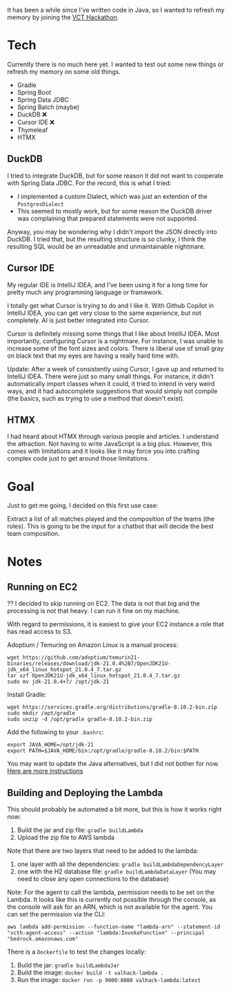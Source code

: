 It has been a while since I've written code in Java, so I wanted to refresh my memory by joining the [VCT Hackathon](https://vcthackathon.devpost.com/).

# Tech 

Currently there is no much here yet. I wanted to test out some new things or refresh my memory on some old things.

- Gradle
- Spring Boot
- Spring Data JDBC
- Spring Batch (maybe)
- DuckDB ❌
- Cursor IDE ❌
- Thymeleaf
- HTMX

## DuckDB

I tried to integrate DuckDB, but for some reason it did not want to cooperate with Spring Data JDBC. For the record, this is what I tried:

- I implemented a custom Dialect, which was just an extention of the `PostgresDialect`
- This seemed to mostly work, but for some reason the DuckDB driver was complaining that prepared statements were not supported.

Anyway, you may be wondering why I didn't import the JSON directly into DuckDB. I tried that, but the resulting structure is so clunky, I
think the resulting SQL would be an unreadable and unmaintainable nightmare.

## Cursor IDE

My regular IDE is IntelliJ IDEA, and I've been using it for a long time for pretty much any programming language or framework.

I totally get what Cursor is trying to do and I like it. With Github Copilot in IntelliJ IDEA, you can get very close to the same experience,
but not completely. AI is just better integrated into Cursor.

Cursor is definitely missing some things that I like about IntelliJ IDEA. Most importantly, configuring Cursor is a nightmare. For instance,
I was unable to increase some of the font sizes and colors. There is liberal use of small gray on black text that my eyes are having a 
really hard time with.

Update: After a week of consistently using Cursor, I gave up and returned to IntelliJ IDEA. There were just so many small
things. For instance, it didn't automatically import classes when it could, it tried to intend in very weird ways, and it
had autocomplete suggestions that would simply not compile (the basics, such as trying to use a method that doesn't exist).

## HTMX

I had heard about HTMX through various people and articles. I understand the attraction. Not having to write JavaScript is a big plus.
However, this comes with limitations and it looks like it may force you into crafting complex code just to get around those limitations.


# Goal

Just to get me going, I decided on this first use case:

Extract a list of all matches played and the composition of the teams (the roles).
This is going to be the input for a chatbot that will decide the best team composition.

# Notes

## Running on EC2

?? I decided to skip running on EC2. The data is not that big and the processing is not that heavy. I can run it fine on my machine.

With regard to permissions, it is easiest to give your EC2 instance a role that has read access to S3.

Adoptium / Temuring on Amazon Linux is a manual process:

    wget https://github.com/adoptium/temurin21-binaries/releases/download/jdk-21.0.4%2B7/OpenJDK21U-jdk_x64_linux_hotspot_21.0.4_7.tar.gz
    tar xzf OpenJDK21U-jdk_x64_linux_hotspot_21.0.4_7.tar.gz
    sudo mv jdk-21.0.4+7/ /opt/jdk-21

Install Gradle:

    wget https://services.gradle.org/distributions/gradle-8.10.2-bin.zip
    sudo mkdir /opt/gradle
    sudo unzip -d /opt/gradle gradle-8.10.2-bin.zip

Add the following to your `.bashrc`:

    export JAVA_HOME=/opt/jdk-21
    export PATH=$JAVA_HOME/bin:/opt/gradle/gradle-8.10.2/bin:$PATH

You may want to update the Java alternatives, but I did not bother for now.
[Here are more instructions](https://techviewleo.com/how-to-install-temurin-openjdk-on-amazon-linux/)

## Building and Deploying the Lambda

This should probably be automated a bit more, but this is how it works right now:

1. Build the jar and zip file: `gradle buildLambda`
2. Upload the zip file to AWS lambda

Note that there are two layers that need to be added to the lambda:

1. one layer with all the dependencies: `gradle buildLambdaDependencyLayer`
2. one with the H2 database file: `gradle buildLambdaDataLayer` (You may need to close any open connections to the database)

Note: For the agent to call the lambda, permission needs to be set on the Lambda. It looks like this is currently not possible
through the console, as the console will ask for an ARN, which is not available for the agent. You can set the permission
via the CLI:
    
    aws lambda add-permission --function-name "lambda-arn" --statement-id "vcth-agent-access" --action "lambda:InvokeFunction" --principal "bedrock.amazonaws.com"

There is a `Dockerfile` to test the changes locally:

1. Build the jar: `gradle buildLambdaJar`
2. Build the image: `docker build -t valhack-lambda .`
3. Run the image: `docker run -p 9000:8080 valhack-lambda:latest`

